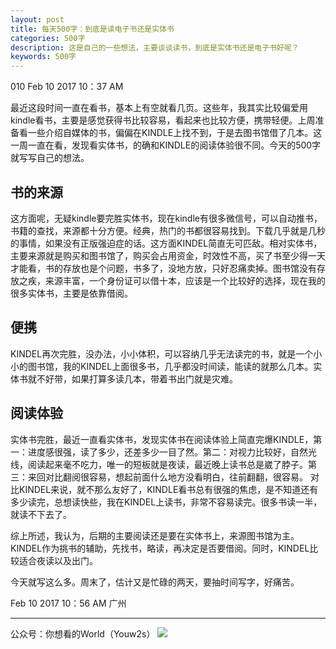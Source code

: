 ```yaml
---
layout: post
title: 每天500字：到底是读电子书还是实体书
categories: 500字
description: 这是自己的一些想法，主要谈谈读书，到底是实体书还是电子书好呢？
keywords: 500字
---
```


010 Feb 10 2017  10：37 AM

最近这段时间一直在看书，基本上有空就看几页。这些年，我其实比较偏爱用kindle看书，主要是感觉获得书比较容易，看起来也比较方便，携带轻便。上周准备看一些介绍自媒体的书，偏偏在KINDLE上找不到，于是去图书馆借了几本。这一周一直在看，发现看实体书，的确和KINDLE的阅读体验很不同。今天的500字就写写自己的想法。

## 书的来源
这方面呢，无疑kindle要完胜实体书，现在kindle有很多微信号，可以自动推书，书籍的查找，来源都十分方便。经典，热门的书都很容易找到。下载几乎就是几秒的事情，如果没有正版强迫症的话。这方面KINDEL简直无可匹敌。相对实体书，主要来源就是购买和图书馆了，购买会占用资金，时效性不高，买了书至少得一天才能看，书的存放也是个问题，书多了，没地方放，只好忍痛卖掉。图书馆没有存放之疾，来源丰富，一个身份证可以借十本，应该是一个比较好的选择，现在我的很多实体书，主要是依靠借阅。

## 便携 
KINDEL再次完胜，没办法，小小体积，可以容纳几乎无法读完的书，就是一个小小的图书馆，我的KINDEL上面很多书，几乎都没时间读，能读的就那么几本。实体书就不好带，如果打算多读几本，带着书出门就是灾难。

## 阅读体验
实体书完胜，最近一直看实体书，发现实体书在阅读体验上简直完爆KINDLE，第一：进度感很强，读了多少，还差多少一目了然。第二：对视力比较好，自然光线，阅读起来毫不吃力，唯一的短板就是夜读，最近晚上读书总是崴了脖子。第三：来回对比翻阅很容易，想起前面什么地方没看明白，往前翻翻，很容易。
对比KINDEL来说，就不那么友好了，KINDLE看书总有很强的焦虑，是不知道还有多少读完，总想读快些，我在KINDEL上读书，非常不容易读完。很多书读一半，就读不下去了。

综上所述，我认为，后期的主要阅读还是要在实体书上，来源图书馆为主。KINDEL作为挑书的辅助，先找书，略读，再决定是否要借阅。同时，KINDEL比较适合夜读以及出门。

今天就写这么多。周末了，估计又是忙碌的两天，要抽时间写字，好痛苦。

Feb 10 2017  10：56 AM 广州

---- 
公众号：你想看的World（Youw2s）
![][image-1]

[image-1]:	http://upload-images.jianshu.io/upload_images/3342594-dca1f89eba3e50ca.jpg?imageMogr2/auto-orient/strip%7CimageView2/2/w/1240